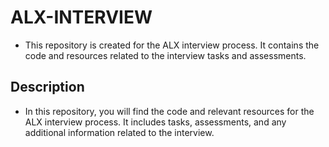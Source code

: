 # ALX-INTERVIEW

- This repository is created for the ALX interview process. It contains the code and resources related to the interview tasks and assessments.


## Description

- In this repository, you will find the code and relevant resources for the ALX interview process. It includes tasks, assessments, and any additional information related to the interview.

